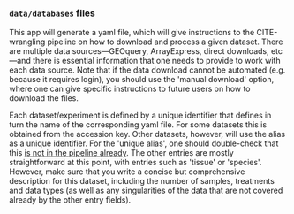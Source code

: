 ### `data/databases` files

This app will generate a yaml file, which will give instructions to the CITE-wrangling pipeline on how to download and process a given dataset. There are multiple data sources&mdash;GEOquery, ArrayExpress, direct downloads, etc&mdash;and there is essential information that one needs to provide to work with each data source. Note that if the data download cannot be automated (e.g. because it requires login), you should use the 'manual download' option, where one can give specific instructions to future  users on how to download the files.

Each dataset/experiment is defined by a unique identifier that defines in turn the name of the corresponding yaml file. For some datasets this is obtained from the accession key. Other datasets, however, will use the alias as a unique identifier. For the 'unique alias', one should double-check that this [is not in the pipeline already](https://github.com/bernibra/CITE-wrangling/blob/main/data/list-of-papers.csv). The other entries are mostly straightforward at this point, with entries such as 'tissue' or 'species'. However, make sure that you write a concise but comprehensive description for this dataset, including the number of samples, treatments and data types (as well as any singularities of the data that are not covered already by the other entry fields).

